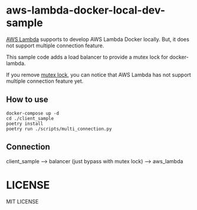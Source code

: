 # aws-lambda-docker-local-dev-sample

[AWS Lambda](https://github.com/lambci/docker-lambda) supports to develop AWS Lambda Docker locally.
But, it does not support multiple connection feature.

This sample code adds a load balancer to provide a mutex lock for docker-lambda.

If you remove [mutex lock](https://github.com/curekoshimizu/aws-lambda-docker-local-dev-sample/blob/main/docker_src/balancer/balancer/api.py#L13),
you can notice that AWS Lambda has not support multiple connection feature yet.


## How to use

```
docker-compose up -d
cd ./client_sample
poetry install
poetry run ./scripts/multi_connection.py
```

## Connection

client_sample --> balancer (just bypass with mutex lock) --> aws_lambda

# LICENSE

MIT LICENSE

